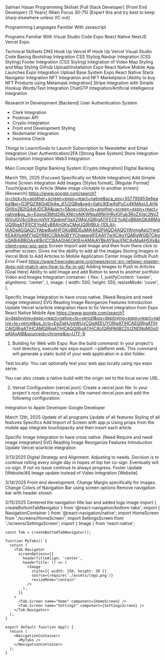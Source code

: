 Salman Hasan Programming Skillset [Full Stack Developer] (Front End Developer) [5 Years] (Main Focus 30-75) [Expert this and try best to keep sharp elsewhere unless VC out] 

Programming Languages Familiar With
Javascript 

Programs Familiar With
Visual Studio Code
Expo React Native
NextJS
Vercel
Expo 

Technical Skillsets
DNS Hook Up Vercel 
IP Hook Up Vercel 
Visual Studio Code Basing 
Bootstrap Integration CSS Styling 
Navbar Integration [CSS Styling] 
Footer Integration [CSS Styling] 
Integration of Video Map Styling and Map Styling 
Github Upload/Installation
Expo React Native Mobile App Launches 
Expo Integration Upload 
Base System Expo React Native
Stack Navigator Integration
NFT Integration and NFT Marketplace [Ability to buy NFT Products using Metamask integration] 
Stripe Integration with Simple Hookup 
Words/Text Integration 
ChatGTP Integration/Artificial intelligence Integration

Research In Development [Backend] 
User Authentication System
- Clerk Integration 
- Postman API
- Crypto Integration
- Front end Development Styling
- Nodemailer Integration 
- Insomnia Check 

Things to Learn/Goals to Launch
Subscription to Newsletter and Email Integration
User Authentication/2FA [Strong Base System] 
Store Integration
Subscription Integration
Web3 Integration 

Main Concept
Digital Banking System [Crypto Integration] Digital Banking 


March 11th, 2025 [Focused Specifically on Mobile Integration]
Add Simple Home Screen integration
Add Images [Styles format], [Regular Format] 
TouchOpacity to Article [Make image clickable to another screen] [Research] 
https://www.google.com/search?q=click+to+another+screen+expo+react+native&sca_esv=557795853e6eaba1&ei=G3PQZ98Gi4Dk4w_67J2QBg&ved=0ahUKEwifgPuCx4KMAxULAHkGHXp2B2IQ4dUDCBA&uact=5&oq=click+to+another+screen+expo+react+native&gs_lp=Egxnd3Mtd2l6LXNlcnAiKWNsaWNrIHRvIGFub3RoZXIgc2NyZWVuIGV4cG8gcmVhY3QgbmF0aXZlMgUQIRigATIFECEYoAEyBRAhGKABMgUQIRigATIFECEYoAEyBRAhGKsCMgUQIRifBUi-I1DLAlj-IXADeAGQAQCYAbwBoAHFGKoBBDEuMjK4AQPIAQD4AQGYAhmgApUYwgIKEAAYsAMY1gQYR8ICCBAAGBYYChgewgIFEAAY7wXCAgYQABgWGB7CAgsQABiABBiGAxiKBcICCBAAGIAEGKIEmAMAiAYBkAYIkgcENC4yMaAH5Xk&sclient=gws-wiz-serp
Screen Import add Image and then from there click to another screen. Gives me the ability to add all the images
Storing Images in Vercel Blob to Add Articles to Mobile Application
Center Image
Github Push Error Fixed
https://www.freecodecamp.org/news/error-src-refspec-master-does-not-match-any-how-to-fix-in-git/
Adding Images to Push to Articles [Goal Here]
Ability to add Image and add Button to send to another portfolio 
Video and Images Integration
container: {
   flex: 1,
   justifyContent: 'center',
   alignItems: 'center',
 },
 image: {
   width: 500,
   height: 550,
   resizeMode: 'cover',
 },


Specific Image Integration to have cross native. [Need Require and need image integration]
SVG Reading Image
Reorganize Features Introduction
Update Vercel w/article integration
Have to fix Vercel integration from Expo React Native Mobile App
https://www.google.com/search?q=deploying+expo+react+native+to+vercel&oq=deploying+expo+react+native+to+vercel&gs_lcrp=EgZjaHJvbWUyCQgAEEUYORigATIHCAEQIRigATIHCAIQIRigATIHCAMQIRigATIHCAQQIRigATIHCAUQIRiPAtIBCDU2NDNqMGo0qAIAsAIB&sourceid=chrome&ie=UTF-8
1. Building for Web with Expo:
Run the build command: In your project's root directory, execute npx expo export --platform web. This command will generate a static build of your web application in a dist folder. 


Test locally: You can optionally test your web app locally using npx expo serve. 


You can also create a native build with the origin set to the local server URL. 


2. Vercel Configuration (vercel.json):
Create a vercel.json file: In your project's root directory, create a file named vercel.json and add the following configuration: 


Integration to Apple Developer Google Developer

March 12th, 2025
Update of all programs
Update of all features
Styling of all features
Specifics 
Add Import of Screen with app.js 
Using props from the mobile app integrate touchopacity and then insert each article



Specific Image Integration to have cross native. [Need Require and need image integration]
SVG Reading Image
Reorganize Features Introduction
Update Vercel w/article integration

3/13/2025
Digital Strategy and Alignment. Adjusting to needs. Decision is to continue rolling every single day in hopes of top tier co-sign. Eventually will co-sign. If not no issue continue to always progress. 
Footer Update [Website/AI]
Image update instead of Video Integration [Website]

3/14/2025
Front end development. Change Margin specifically for images.
Change Colors of Navigation Bar using screen options
Remove navigation bar with header shown

3/15/2025
Centered the navigation title bar and added logo image
    import { createBottomTabNavigator } from '@react-navigation/bottom-tabs';
    import { NavigationContainer } from '@react-navigation/native';
    import HomeScreen from './screens/HomeScreen';
    import SettingsScreen from './screens/SettingsScreen';
    import { Image } from 'react-native';
    
    const Tab = createBottomTabNavigator();
    
    function MyTabs() {
      return (
        <Tab.Navigator
          screenOptions={{
            headerTitleAlign: 'center',
            headerTitle: () => (
              <Image
                style={{ width: 150, height: 30 }}
                source={require('./assets/logo.png')}
                resizeMode="contain"
              />
            ),
          }}
        >
          <Tab.Screen name="Home" component={HomeScreen} />
          <Tab.Screen name="Settings" component={SettingsScreen} />
        </Tab.Navigator>
      );
    }
    
    export default function App() {
      return (
        <NavigationContainer>
          <MyTabs />
        </NavigationContainer>
      );
    }

